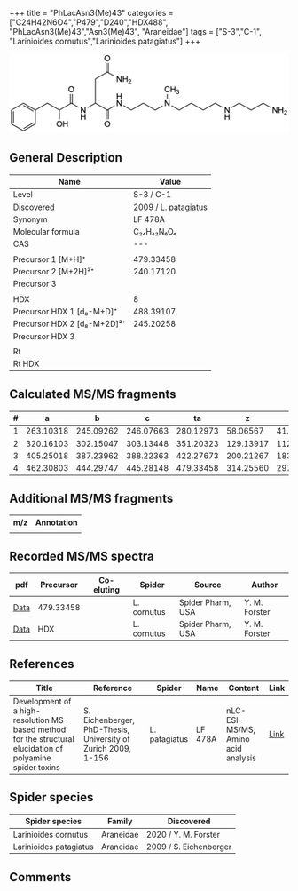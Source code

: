 +++
title = "PhLacAsn3(Me)43"
categories = ["C24H42N6O4","P479","D240","HDX488",
"PhLacAsn3(Me)43","Asn3(Me)43",
"Araneidae"]
tags = ["S-3","C-1",
"Larinioides cornutus","Larinioides patagiatus"]
+++

![](/img/PhLacAsn3(Me)43.png)

## General Description

| Name                        | Value                |
|-----------------------------|----------------------|
| Level                       | S-3 / C-1                   |
| Discovered                  | 2009 / L. patagiatus |
| Synonym                     | LF 478A              |
| Molecular formula           | C₂₄H₄₂N₆O₄           |
| CAS                         | ---                  |
|                             |                      |
| Precursor 1 [M+H]⁺          | 479.33458            |
| Precursor 2 [M+2H]²⁺        | 240.17120            |
| Precursor 3                 |                      |
|                             |                      |
| HDX                         | 8                    |
| Precursor HDX 1 [d₈-M+D]⁺   | 488.39107            |
| Precursor HDX 2 [d₈-M+2D]²⁺ | 245.20258            |
| Precursor HDX 3             |                      |
|                             |                      |
| Rt                          |                      |
| Rt HDX                      |                      |

## Calculated MS/MS fragments

| # | a         | b         | c         | ta        | z         | y         | tz        |
|---|-----------|-----------|-----------|-----------|-----------|-----------|-----------|
| 1 | 263.10318 | 245.09262 | 246.07663 | 280.12973 | 58.06567  | 41.03912  | 75.09222  |
| 2 | 320.16103 | 302.15047 | 303.13448 | 351.20323 | 129.13917 | 112.11262 | 160.18137 |
| 3 | 405.25018 | 387.23962 | 388.22363 | 422.27673 | 200.21267 | 183.18612 | 217.23922 |
| 4 | 462.30803 | 444.29747 | 445.28148 | 479.33458 | 314.25560 | 297.22905 | 331.28215 |

## Additional MS/MS fragments

| m/z       | Annotation |
|-----------|------------|
|           |            |

## Recorded MS/MS spectra

| pdf | Precursor | Co-eluting | Spider | Source | Author |
|-----|-----------|------------|--------|--------|--------|
| [Data](/pdf/L-cornutus/479_PhLacAsn3(Me)43_Lc.pdf) | 479.33458 |           | L. cornutus | Spider Pharm, USA | Y. M. Forster |
| [Data](/pdf/L-cornutus/479_PhLacAsn3(Me)43_Lc_HDX.pdf) | HDX |           | L. cornutus | Spider Pharm, USA | Y. M. Forster |

## References

| Title                                                                                                      | Reference                                                     | Spider        | Name    | Content                            | Link                                                               |
|------------------------------------------------------------------------------------------------------------|---------------------------------------------------------------|---------------|---------|------------------------------------|--------------------------------------------------------------------|
| Development of a high-resolution MS-based method for the structural elucidation of polyamine spider toxins | S. Eichenberger, PhD-Thesis, University of Zurich 2009, 1-156 | L. patagiatus | LF 478A | nLC-ESI-MS/MS, Amino acid analysis | [Link](https://www.zora.uzh.ch/id/eprint/12787/1/Eichenberger.pdf) |

## Spider species

| Spider species         | Family    | Discovered             |
|------------------------|-----------|------------------------|
| Larinioides cornutus | Araneidae | 2020 / Y. M. Forster |
| Larinioides patagiatus | Araneidae | 2009 / S. Eichenberger |

## Comments
